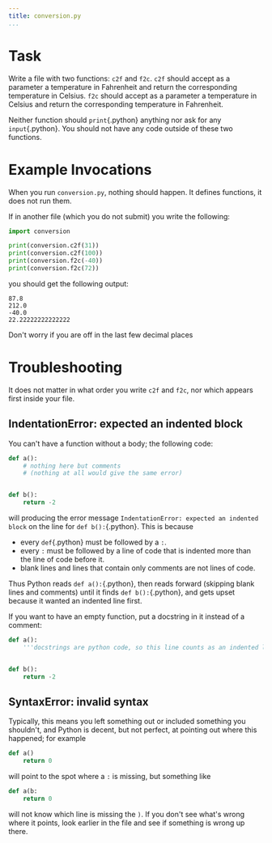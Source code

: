 ```yaml
---
title: conversion.py
...
```


# Task

Write a file with two functions: `c2f` and `f2c`.
`c2f` should accept as a parameter a temperature in Fahrenheit and return the corresponding temperature in Celsius.
`f2c` should accept as a parameter a temperature in Celsius and return the corresponding temperature in Fahrenheit.

Neither function should `print`{.python} anything nor ask for any `input`{.python}.
You should not have any code outside of these two functions.

# Example Invocations

When you run `conversion.py`, nothing should happen.
It defines functions, it does not run them.

If in another file (which you do not submit) you write the following:

````python
import conversion

print(conversion.c2f(31))
print(conversion.c2f(100))
print(conversion.f2c(-40))
print(conversion.f2c(72))
````

you should get the following output:

````
87.8
212.0
-40.0
22.22222222222222
````

Don't worry if you are off in the last few decimal places

# Troubleshooting

It does not matter in what order you write `c2f` and `f2c`, nor which appears first inside your file.

## IndentationError: expected an indented block

You can't have a function without a body; the following code:

````python
def a():
    # nothing here but comments
    # (nothing at all would give the same error)


def b():
    return -2
````

will producing the error message `IndentationError: expected an indented block` on the line for `def b():`{.python}.
This is because

-   every `def`{.python} must be followed by a `:`.
-   every `:` must be followed by a line of code that is indented more than the line of code before it.
-   blank lines and lines that contain only comments are not lines of code.

Thus Python reads `def a():`{.python}, then reads forward (skipping blank lines and comments) until it finds `def b():`{.python}, and gets upset because it wanted an indented line first.

If you want to have an empty function, put a docstring in it instead of a comment:

````python
def a():
    '''docstrings are python code, so this line counts as an indented line'''


def b():
    return -2
````


## SyntaxError: invalid syntax

Typically, this means you left something out or included something you shouldn't, and Python is decent, but not perfect, at pointing out where this happened; for example

````python
def a()
    return 0
````

will point to the spot where a `:` is missing, but something like

````python
def a(b:
    return 0
````

will not know which line is missing the `)`.
If you don't see what's wrong where it points, look earlier in the file and see if something is wrong up there.
